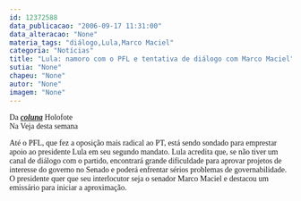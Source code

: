 ```yaml
---
id: 12372588
data_publicacao: "2006-09-17 11:31:00"
data_alteracao: "None"
materia_tags: "diálogo,Lula,Marco Maciel"
categoria: "Notícias"
title: "Lula: namoro com o PFL e tentativa de diálogo com Marco Maciel"
sutia: "None"
chapeu: "None"
autor: "None"
imagem: "None"
---
```

<p><P><FONT face=Verdana>Da <STRONG><EM><A href=\"https://veja.abril.uol.com.br/200906/holofote.html\" target=_blank>coluna</A></EM></STRONG> Holofote<BR>Na Veja desta semana</FONT></P></p>
<p><P><FONT face=Verdana>Até o PFL, que fez a oposição mais radical ao PT, está sendo sondado para emprestar apoio ao presidente Lula em seu segundo mandato. Lula acredita que, se não tiver um canal de diálogo com o partido, encontrará grande dificuldade para aprovar projetos de interesse do governo no Senado e poderá enfrentar sérios problemas de governabilidade. O presidente quer que seu interlocutor seja o senador Marco Maciel e destacou um emissário para iniciar a aproximação.</FONT></P> </p>
